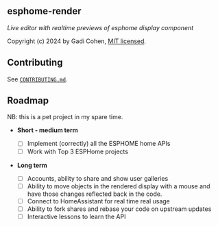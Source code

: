 ## esphome-render

_Live editor with realtime previews of esphome display component_

Copyright (c) 2024 by Gadi Cohen, [MIT licensed](./LICENSE.txt).

## Contributing

See [`CONTRIBUTING.md`](./CONTRIBUTING.md).

## Roadmap

NB: this is a pet project in my spare time.

- **Short - medium term**

  - [ ] Implement (correctly) all the ESPHOME home APIs
  - [ ] Work with Top 3 ESPHome projects

- **Long term**

  - [ ] Accounts, ability to share and show user galleries
  - [ ] Ability to move objects in the rendered display with a mouse
        and have those changes reflected back in the code.
  - [ ] Connect to HomeAssistant for real time real usage
  - [ ] Ability to fork shares and rebase your code on upstream updates
  - [ ] Interactive lessons to learn the API
